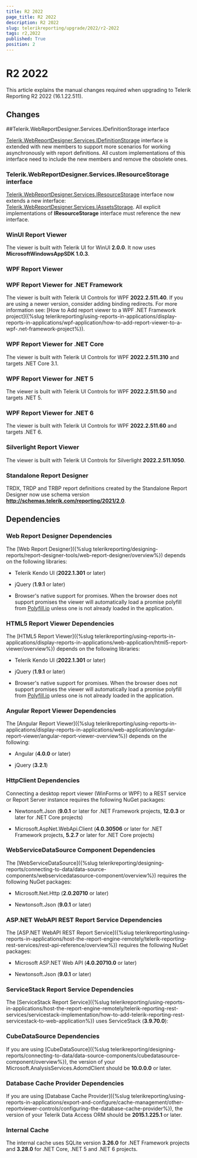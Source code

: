 ```yaml
---
title: R2 2022
page_title: R2 2022 
description: R2 2022
slug: telerikreporting/upgrade/2022/r2-2022
tags: r2,2022
published: True
position: 2
---
```


# R2 2022

This article explains the manual changes required when upgrading to Telerik Reporting R2 2022 (16.1.22.511).

## Changes

##Telerik.WebReportDesigner.Services.IDefinitionStorage interface

[Telerik.WebReportDesigner.Services.IDefinitionStorage](/reporting/api/Telerik.WebReportDesigner.Services.IDefinitionStorage) interface is extended with new members to support more scenarios for working asynchronously with report definitions. All custom implementations of this interface need to include the new members and remove the obsolete ones.

### Telerik.WebReportDesigner.Services.IResourceStorage interface

[Telerik.WebReportDesigner.Services.IResourceStorage](/reporting/api/Telerik.WebReportDesigner.Services.IResourceStorage) interface now extends a new interface: [Telerik.WebReportDesigner.Services.IAssetsStorage](/reporting/api/Telerik.WebReportDesigner.Services.IAssetsStorage). All explicit implementations of __IResourceStorage__ interface must reference the new interface.

### WinUI Report Viewer

The viewer is built with Telerik UI for WinUI __2.0.0__. It now uses __MicrosoftWindowsAppSDK 1.0.3__.

### WPF Report Viewer

### WPF Report Viewer for .NET Framework

The viewer is built with Telerik UI Controls for WPF __2022.2.511.40__. If you are using a newer version, consider adding binding redirects. For more information see: [How to Add report viewer to a WPF .NET Framework project]({%slug telerikreporting/using-reports-in-applications/display-reports-in-applications/wpf-application/how-to-add-report-viewer-to-a-wpf-.net-framework-project%}).

### WPF Report Viewer for .NET Core

The viewer is built with Telerik UI Controls for WPF __2022.2.511.310__ and targets .NET Core 3.1. 

### WPF Report Viewer for .NET 5

The viewer is built with Telerik UI Controls for WPF __2022.2.511.50__ and targets .NET 5. 

### WPF Report Viewer for .NET 6

The viewer is built with Telerik UI Controls for WPF __2022.2.511.60__ and targets .NET 6. 

### Silverlight Report Viewer

The viewer is built with Telerik UI Controls for Silverlight __2022.2.511.1050__. 

### Standalone Report Designer

TRDX, TRDP and TRBP report definitions created by the Standalone Report Designer now use schema version __http://schemas.telerik.com/reporting/2021/2.0__. 

## Dependencies

### Web Report Designer Dependencies

The [Web Report Designer]({%slug telerikreporting/designing-reports/report-designer-tools/web-report-designer/overview%}) depends on the following libraries: 

* Telerik Kendo UI (__2022.1.301__ or later) 

* jQuery (__1.9.1__ or later) 

* Browser's native support for promises. When the browser does not support promises the viewer will automatically load a promise polyfill from  [Polyfill.io](https://polyfill.io)  unless one is not already loaded in the application. 

### HTML5 Report Viewer Dependencies

The [HTML5 Report Viewer]({%slug telerikreporting/using-reports-in-applications/display-reports-in-applications/web-application/html5-report-viewer/overview%}) depends on the following libraries: 

* Telerik Kendo UI (__2022.1.301__ or later) 

* jQuery (__1.9.1__ or later) 

* Browser's native support for promises. When the browser does not support promises the viewer will automatically load a promise polyfill from  [Polyfill.io](https://polyfill.io)  unless one is not already loaded in the application. 

### Angular Report Viewer Dependencies

The [Angular Report Viewer]({%slug telerikreporting/using-reports-in-applications/display-reports-in-applications/web-application/angular-report-viewer/angular-report-viewer-overview%}) depends on the following: 

* Angular (__4.0.0__ or later) 

* jQuery (__3.2.1__) 

### HttpClient Dependencies

Connecting a desktop report viewer (WinForms or WPF) to a REST service or Report Server instance requires the following NuGet packages: 

* Newtonsoft.Json (__9.0.1__ or later for .NET Framework projects, __12.0.3__ or later for .NET Core projects) 

* Microsoft.AspNet.WebApi.Client (__4.0.30506__ or later for .NET Framework projects, __5.2.7__ or later for .NET Core projects) 

### WebServiceDataSource Component Dependencies

The [WebServiceDataSource]({%slug telerikreporting/designing-reports/connecting-to-data/data-source-components/webservicedatasource-component/overview%}) requires the following NuGet packages: 

* Microsoft.Net.Http (__2.0.20710__ or later) 

* Newtonsoft.Json (__9.0.1__ or later) 

### ASP.NET WebAPI REST Report Service Dependencies

The [ASP.NET WebAPI REST Report Service]({%slug telerikreporting/using-reports-in-applications/host-the-report-engine-remotely/telerik-reporting-rest-services/rest-api-reference/overview%}) requires the following NuGet packages: 

* Microsoft ASP.NET Web API (__4.0.20710.0__ or later) 

* Newtonsoft.Json (__9.0.1__ or later) 

### ServiceStack Report Service Dependencies

The [ServiceStack Report Service]({%slug telerikreporting/using-reports-in-applications/host-the-report-engine-remotely/telerik-reporting-rest-services/servicestack-implementation/how-to-add-telerik-reporting-rest-servicestack-to-web-application%}) uses ServiceStack (__3.9.70.0__): 

### CubeDataSource Dependencies

If you are using [CubeDataSource]({%slug telerikreporting/designing-reports/connecting-to-data/data-source-components/cubedatasource-component/overview%}), the version of your Microsoft.AnalysisServices.AdomdClient should be __10.0.0.0__ or later. 

### Database Cache Provider Dependencies

If you are using [Database Cache Provider]({%slug telerikreporting/using-reports-in-applications/export-and-configure/cache-management/other-reportviewer-controls/configuring-the-database-cache-provider%}), the version of your Telerik Data Access ORM should be __2015.1.225.1__ or later. 

### Internal Cache

The internal cache uses SQLite version __3.26.0__ for .NET Framework projects and __3.28.0__ for .NET Core, .NET 5 and .NET 6 projects.
